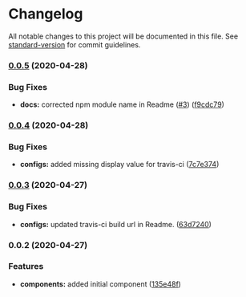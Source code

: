 # Changelog

All notable changes to this project will be documented in this file. See [standard-version](https://github.com/conventional-changelog/standard-version) for commit guidelines.

### [0.0.5](https://github.com/robertfyffe/react-editable-textbox/compare/v0.0.4...v0.0.5) (2020-04-28)


### Bug Fixes

* **docs:** corrected npm module name in Readme ([#3](https://github.com/robertfyffe/react-editable-textbox/issues/3)) ([f9cdc79](https://github.com/robertfyffe/react-editable-textbox/commit/f9cdc7998ba245881876b41b5a8b11bd67e2cd82))

### [0.0.4](https://github.com/robertfyffe/react-editable-textbox/compare/v0.0.3...v0.0.4) (2020-04-28)


### Bug Fixes

* **configs:** added missing display value for travis-ci ([7c7e374](https://github.com/robertfyffe/react-editable-textbox/commit/7c7e374cbfa2147f91af9099ddf64c8137ca3afa))

### [0.0.3](https://github.com/robertfyffe/react-editable-textbox/compare/v0.0.2...v0.0.3) (2020-04-27)


### Bug Fixes

* **configs:** updated travis-ci build url in Readme. ([63d7240](https://github.com/robertfyffe/react-editable-textbox/commit/63d7240a85a391496f59d55c1c4bf3f063fddd14))

### 0.0.2 (2020-04-27)

### Features

- **components:** added initial component ([135e48f](https://github.com/robertfyffe/react-editable-textbox/commit/135e48fa65f3f43e40c063453e178e0f7c60e0d5))
